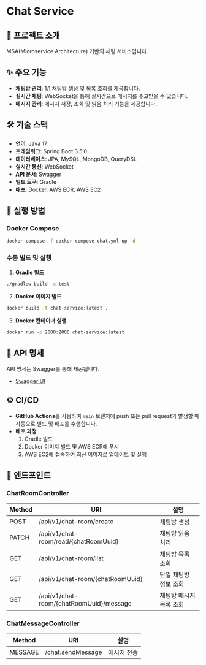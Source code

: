 # Chat Service

## 📖 프로젝트 소개
MSA(Microservice Architecture) 기반의 채팅 서비스입니다.

## ✨ 주요 기능
- **채팅방 관리**: 1:1 채팅방 생성 및 목록 조회를 제공합니다.
- **실시간 채팅**: WebSocket을 통해 실시간으로 메시지를 주고받을 수 있습니다.
- **메시지 관리**: 메시지 저장, 조회 및 읽음 처리 기능을 제공합니다.

## 🛠️ 기술 스택
- **언어**: Java 17
- **프레임워크**: Spring Boot 3.5.0
- **데이터베이스**: JPA, MySQL, MongoDB, QueryDSL
- **실시간 통신**: WebSocket
- **API 문서**: Swagger
- **빌드 도구**: Gradle
- **배포**: Docker, AWS ECR, AWS EC2

## 🚀 실행 방법
### Docker Compose
```bash
docker-compose -f docker-compose-chat.yml up -d
```

### 수동 빌드 및 실행
1. **Gradle 빌드**
```bash
./gradlew build -x test
```
2. **Docker 이미지 빌드**
```bash
docker build -t chat-service:latest .
```
3. **Docker 컨테이너 실행**
```bash
docker run -p 2000:2000 chat-service:latest
```

## 📝 API 명세
API 명세는 Swagger를 통해 제공됩니다.
- [Swagger UI](http://localhost:2001/swagger-ui/index.html)

## ⚙️ CI/CD
- **GitHub Actions**를 사용하여 `main` 브랜치에 push 또는 pull request가 발생할 때 자동으로 빌드 및 배포를 수행합니다.
- **배포 과정**
    1. Gradle 빌드
    2. Docker 이미지 빌드 및 AWS ECR에 푸시
    3. AWS EC2에 접속하여 최신 이미지로 업데이트 및 실행

## 🔗 엔드포인트
### ChatRoomController
| Method | URI | 설명 |
| --- | --- | --- |
| POST | /api/v1/chat-room/create | 채팅방 생성 |
| PATCH | /api/v1/chat-room/read/{chatRoomUuid} | 채팅방 읽음 처리 |
| GET | /api/v1/chat-room/list | 채팅방 목록 조회 |
| GET | /api/v1/chat-room/{chatRoomUuid} | 단일 채팅방 정보 조회 |
| GET | /api/v1/chat-room/{chatRoomUuid}/message | 채팅방 메시지 목록 조회 |

### ChatMessageController
| Method | URI | 설명 |
| --- | --- | --- |
| MESSAGE | /chat.sendMessage | 메시지 전송 |